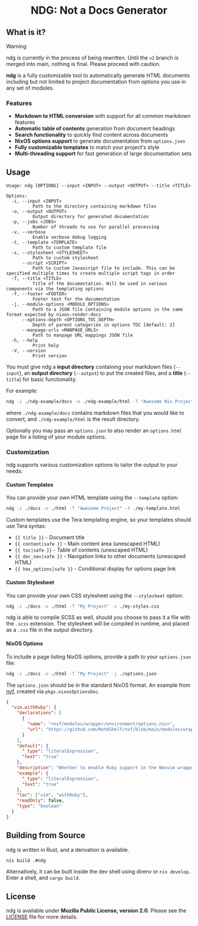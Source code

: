 <h1 align="center">
  <br>
  NDG: Not a Docs Generator
  <br>
</h1>

## What is it?

> [!WARNING]
> ndg is currently in the process of being rewritten. Until the `v2` branch is
> merged into main, nothing is final. Please proceed with caution.

**ndg** is a fully customizable tool to automatically generate HTML documents
including but not limited to project documentation from options you use in any
set of modules.

### Features

- **Markdown to HTML conversion** with support for all common markdown features
- **Automatic table of contents** generation from document headings
- **Search functionality** to quickly find content across documents
- **NixOS options support** to generate documentation from `options.json`
- **Fully customizable templates** to match your project's style
- **Multi-threading support** for fast generation of large documentation sets

## Usage

```
Usage: ndg [OPTIONS] --input <INPUT> --output <OUTPUT> --title <TITLE>

Options:
  -i, --input <INPUT>
          Path to the directory containing markdown files
  -o, --output <OUTPUT>
          Output directory for generated documentation
  -p, --jobs <JOBS>
          Number of threads to use for parallel processing
  -v, --verbose
          Enable verbose debug logging
  -t, --template <TEMPLATE>
          Path to custom template file
  -s, --stylesheet <STYLESHEET>
          Path to custom stylesheet
      --script <SCRIPT>
          Path to custom Javascript file to include. This can be specified multiple times to create multiple script tags in order
  -T, --title <TITLE>
          Title of the documentation. Will be used in various components via the templating options
  -f, --footer <FOOTER>
          Footer text for the documentation
  -j, --module-options <MODULE_OPTIONS>
          Path to a JSON file containing module options in the same format expected by nixos-render-docs
      --options-depth <OPTIONS_TOC_DEPTH>
          Depth of parent categories in options TOC [default: 2]
      --manpage-urls <MANPAGE_URLS>
          Path to manpage URL mappings JSON file
  -h, --help
          Print help
  -V, --version
          Print version
```

You must give ndg a **input directory** containing your markdown files
(`--input`), an **output directory** (`--output`) to put the created files, and
a **title** (`--title`) for basic functionality.

For example:

```bash
ndg -i ./ndg-example/docs -o ./ndg-example/html -T "Awesome Nix Project"
```

where `./ndg-example/docs` contains markdown files that you would like to
convert, and `./ndg-example/html` is the result directory.

Optionally you may pass an `options.json` to also render an `options.html` page
for a listing of your module options.

### Customization

ndg supports various customization options to tailor the output to your needs:

#### Custom Templates

You can provide your own HTML template using the `--template` option:

```bash
ndg -i ./docs -o ./html -T "Awesome Project" -t ./my-template.html
```

Custom templates use the Tera templating engine, so your templates should use
Tera syntax:

- `{{ title }}` - Document title
- `{{ content|safe }}` - Main content area (unescaped HTML)
- `{{ toc|safe }}` - Table of contents (unescaped HTML)
- `{{ doc_nav|safe }}` - Navigation links to other documents (unescaped HTML)
- `{{ has_options|safe }}` - Conditional display for options page link

#### Custom Stylesheet

You can provide your own CSS stylesheet using the `--stylesheet` option:

```bash
ndg -i ./docs -o ./html -T "My Project" -s ./my-styles.css
```

ndg is able to compile SCSS as well, should you choose to pass it a file with
the `.scss` extension. The stylesheet will be compiled in runtime, and placed as
a `.css` file in the output directory.

#### NixOS Options

To include a page listing NixOS options, provide a path to your `options.json`
file:

```bash
ndg -i ./docs -o ./html -T "My Project" -j ./options.json
```

[nvf]: https://github.com/notashelf/nvf

The `options.json` should be in the standard NixOS format. An example from
[nvf], created via `pkgs.nixosOptionsDoc`.

```JSON
{
  "vim.withRuby": {
    "declarations": [
      {
        "name": "<nvf/modules/wrapper/environment/options.nix>",
        "url": "https://github.com/NotAShelf/nvf/blob/main/modules/wrapper/environment/options.nix"
      }
    ],
    "default": {
      "_type": "literalExpression",
      "text": "true"
    },
    "description": "Whether to enable Ruby support in the Neovim wrapper.\n.",
    "example": {
      "_type": "literalExpression",
      "text": "true"
    },
    "loc": ["vim", "withRuby"],
    "readOnly": false,
    "type": "boolean"
  }
}
```

## Building from Source

ndg is written in Rust, and a derivation is available.

```bash
nix build .#ndg
```

Alternatively, it can be built inside the dev shell using direnv or
`nix
develop.` Enter a shell, and `cargo build`.

## License

ndg is available under **Mozilla Public License, version 2.0**. Please see the
[LICENSE](./LICENSE) file for more details.
